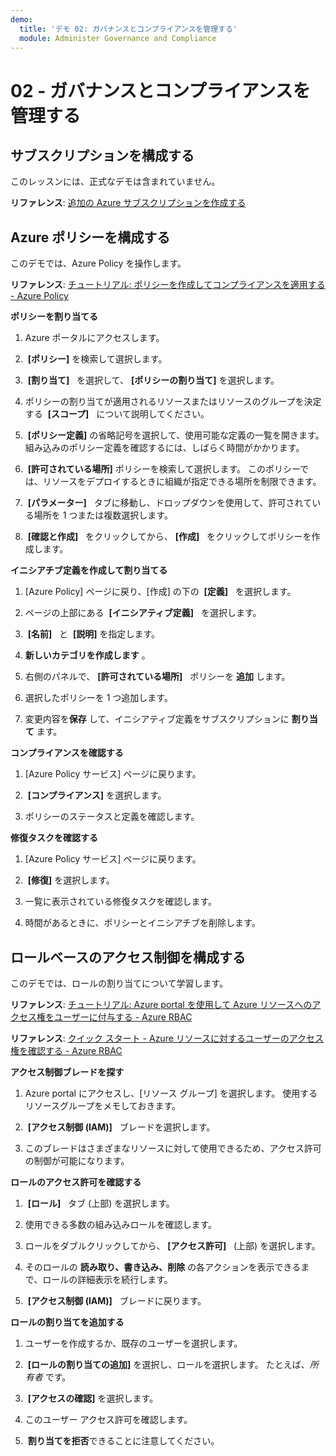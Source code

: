 ```yaml
---
demo:
  title: 'デモ 02: ガバナンスとコンプライアンスを管理する'
  module: Administer Governance and Compliance
---
```


# 02 - ガバナンスとコンプライアンスを管理する

## サブスクリプションを構成する

このレッスンには、正式なデモは含まれていません。 

**リファレンス**: [追加の Azure サブスクリプションを作成する](https://docs.microsoft.com/azure/cost-management-billing/manage/create-subscription)

## Azure ポリシーを構成する

このデモでは、Azure Policy を操作します。

**リファレンス**: [チュートリアル: ポリシーを作成してコンプライアンスを適用する - Azure Policy](https://docs.microsoft.com/azure/governance/policy/tutorials/create-and-manage)

**ポリシーを割り当てる**

1.  Azure ポータルにアクセスします。

2.   **[ポリシー]** を検索して選択します。

3.   **[割り当て]**   を選択して、 **[ポリシーの割り当て]** を選択します。

5.  ポリシーの割り当てが適用されるリソースまたはリソースのグループを決定する  **[スコープ]**   について説明してください。

6.   **[ポリシー定義]** の省略記号を選択して、使用可能な定義の一覧を開きます。 組み込みのポリシー定義を確認するには、しばらく時間がかかります。

7.   **[許可されている場所]** ポリシーを検索して選択します。 このポリシーでは、リソースをデプロイするときに組織が指定できる場所を制限できます。

8.   **[パラメーター]**   タブに移動し、ドロップダウンを使用して、許可されている場所を 1 つまたは複数選択します。

9.   **[確認と作成]**   をクリックしてから、 **[作成]**   をクリックしてポリシーを作成します。

**イニシアチブ定義を作成して割り当てる**

1.  [Azure Policy] ページに戻り、[作成] の下の  **[定義]**   を選択します。

2.  ページの上部にある  **[イニシアティブ定義]**   を選択します。

3.   **[名前]**   と  **[説明]** を指定します。

4.  **新しいカテゴリを作成します** 。

5.  右側のパネルで、 **[許可されている場所]**   ポリシーを **追加** します。

6.  選択したポリシーを 1 つ追加します。

7.  変更内容を**保存** して、イニシアティブ定義をサブスクリプションに **割り当て** ます。

**コンプライアンスを確認する**

1.  [Azure Policy サービス] ページに戻ります。

2.   **[コンプライアンス]** を選択します。

3.  ポリシーのステータスと定義を確認します。

**修復タスクを確認する**

1.  [Azure Policy サービス] ページに戻ります。

2.   **[修復]** を選択します。

3.  一覧に表示されている修復タスクを確認します。

4. 時間があるときに、ポリシーとイニシアチブを削除します。 

## ロールベースのアクセス制御を構成する

このデモでは、ロールの割り当てについて学習します。

**リファレンス**: [チュートリアル: Azure portal を使用して Azure リソースへのアクセス権をユーザーに付与する - Azure RBAC](https://docs.microsoft.com/azure/role-based-access-control/quickstart-assign-role-user-portal)

**リファレンス**: [クイック スタート - Azure リソースに対するユーザーのアクセス権を確認する - Azure RBAC](https://docs.microsoft.com/azure/role-based-access-control/check-access)

**アクセス制御ブレードを探す**

1.  Azure portal にアクセスし、[リソース グループ] を選択します。 使用するリソースグループをメモしておきます。

2.   **[アクセス制御 (IAM)]**   ブレードを選択します。

3.  このブレードはさまざまなリソースに対して使用できるため、アクセス許可の制御が可能になります。

**ロールのアクセス許可を確認する**

1.   **[ロール]**   タブ (上部) を選択します。

1.  使用できる多数の組み込みロールを確認します。

1.  ロールをダブルクリックしてから、 **[アクセス許可]**   (上部) を選択します。

1.  そのロールの **読み取り、書き込み、削除** の各アクションを表示できるまで、ロールの詳細表示を続行します。

1.   **[アクセス制御 (IAM)]**   ブレードに戻ります。

**ロールの割り当てを追加する**

1.  ユーザーを作成するか、既存のユーザーを選択します。

1.   **[ロールの割り当ての追加]** を選択し、ロールを選択します。 たとえば、*所有者* です。

1.   **[アクセスの確認]** を選択します。

1.  このユーザー アクセス許可を確認します。

1.   **割り当てを拒否**できることに注意してください。
